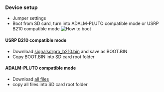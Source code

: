 ### Device setup
- Jumper settings
- Boot from SD card, turn into ADALM-PLUTO compatible mode or USRP B210 compatible mode
![How to boot](https://github.com/signalens/signalsdrpro/blob/main/img/transform/boot_ins.png?raw=true)

#### USRP B210 compatible mode
- Download [signalsdrpro_b210.bin](https://github.com/signalens/signalsdrpro/bin/b210/) and save as BOOT.BIN
-  Copy BOOT.BIN into SD card root folder

#### ADALM-PLUTO compatible mode

- Download [all files](https://github.com/signalens/signalsdr-fw-bin/tree/main/pro-2023.2)
- copy all files into SD card root folder
